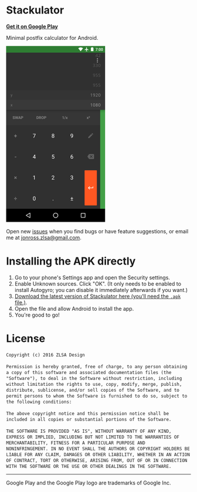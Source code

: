 
# Stackulator

[**Get it on Google Play**](https://play.google.com/store/apps/details?id=com.zlsadesign.stackulator)

Minimal postfix calculator for Android.

![Screenshot of the main screen](images/promotional/screenshot.png)

Open new [issues](https://github.com/zlsa/stackulator/issues/) when you
find bugs or have feature suggestions, or email me at
[jonross.zlsa@gmail.com](jonross.zlsa@gmail.com?subject=Stackulator).

# Installing the APK directly

1. Go to your phone's Settings app and open the Security settings.
2. Enable Unknown sources. Click "OK". (It only needs to be enabled to install Autogyro; you can disable it immediately afterwards if you want.)
3. [Download the latest version of Stackulator here (you'll need the `.apk` file.)](https://github.com/zlsa/stackulator/releases/latest).
4. Open the file and allow Android to install the app.
5. You're good to go!

# License

```
Copyright (c) 2016 ZLSA Design

Permission is hereby granted, free of charge, to any person obtaining
a copy of this software and associated documentation files (the
"Software"), to deal in the Software without restriction, including
without limitation the rights to use, copy, modify, merge, publish,
distribute, sublicense, and/or sell copies of the Software, and to
permit persons to whom the Software is furnished to do so, subject to
the following conditions:

The above copyright notice and this permission notice shall be
included in all copies or substantial portions of the Software.

THE SOFTWARE IS PROVIDED "AS IS", WITHOUT WARRANTY OF ANY KIND,
EXPRESS OR IMPLIED, INCLUDING BUT NOT LIMITED TO THE WARRANTIES OF
MERCHANTABILITY, FITNESS FOR A PARTICULAR PURPOSE AND
NONINFRINGEMENT. IN NO EVENT SHALL THE AUTHORS OR COPYRIGHT HOLDERS BE
LIABLE FOR ANY CLAIM, DAMAGES OR OTHER LIABILITY, WHETHER IN AN ACTION
OF CONTRACT, TORT OR OTHERWISE, ARISING FROM, OUT OF OR IN CONNECTION
WITH THE SOFTWARE OR THE USE OR OTHER DEALINGS IN THE SOFTWARE.
```
---

Google Play and the Google Play logo are trademarks of Google Inc.
